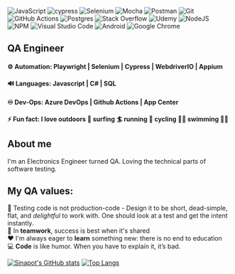 ![JavaScript](https://img.shields.io/badge/javascript-%23323330.svg?style=for-the-badge&logo=javascript&logoColor=%23F7DF1E)
![cypress](https://img.shields.io/badge/-cypress-%23E5E5E5?style=for-the-badge&logo=cypress&logoColor=058a5e)
![Selenium](https://img.shields.io/badge/-selenium-%43B02A?style=for-the-badge&logo=selenium&logoColor=white)
![Mocha](https://img.shields.io/badge/-mocha-%238D6748?style=for-the-badge&logo=mocha&logoColor=white)
![Postman](https://img.shields.io/badge/Postman-FF6C37?style=for-the-badge&logo=postman&logoColor=white)
![Git](https://img.shields.io/badge/git-%23F05033.svg?style=for-the-badge&logo=git&logoColor=white)
![GitHub Actions](https://img.shields.io/badge/github%20actions-%232671E5.svg?style=for-the-badge&logo=githubactions&logoColor=white)
![Postgres](https://img.shields.io/badge/postgres-%23316192.svg?style=for-the-badge&logo=postgresql&logoColor=white)
![Stack Overflow](https://img.shields.io/badge/-Stackoverflow-FE7A16?style=for-the-badge&logo=stack-overflow&logoColor=white)
![Udemy](https://img.shields.io/badge/Udemy-A435F0?style=for-the-badge&logo=Udemy&logoColor=white)
![NodeJS](https://img.shields.io/badge/node.js-6DA55F?style=for-the-badge&logo=node.js&logoColor=white)
![NPM](https://img.shields.io/badge/NPM-%23000000.svg?style=for-the-badge&logo=npm&logoColor=white)
![Visual Studio Code](https://img.shields.io/badge/Visual%20Studio%20Code-0078d7.svg?style=for-the-badge&logo=visual-studio-code&logoColor=white)
![Android](https://img.shields.io/badge/Android-3DDC84?style=for-the-badge&logo=android&logoColor=white)
![Google Chrome](https://img.shields.io/badge/Google%20Chrome-4285F4?style=for-the-badge&logo=GoogleChrome&logoColor=white)



## QA Engineer <br/>
#### :gear: Automation:  Playwright | Selenium | Cypress | WebdriverIO | Appium <br/>
#### :loud_sound: Languages: Javascript | C# | SQL <br/>
#### :infinity: Dev-Ops: Azure DevOps | Github Actions | App Center<br/>
####  ⚡ Fun fact: I love outdoors :palm_tree: surfing :surfer: running :running: cycling :biking_man: swimming :swimming_man:

## About me
I'm an Electronics Engineer turned QA. Loving the technical parts of software testing.
## My QA values:

:gem: Testing code is not production-code - Design it to be short, dead-simple, flat, and *delightful* to work with. One should look at a test and get the intent instantly.<br/>
:open_hands:  In **teamwork**, success is best when it's shared <br/>
:hearts:  I'm always eager to **learn** something new: there is no end to education <br/>
:computer:  **Code** is like humor. When you have to explain it, it’s bad.







[![Sinapot's GitHub stats](https://github-readme-stats.vercel.app/api?username=Sinapot)](https://github.com/anuraghazra/github-readme-stats)
[![Top Langs](https://github-readme-stats.vercel.app/api/top-langs/?username=Sinapot)](https://github.com/anuraghazra/github-readme-stats)
